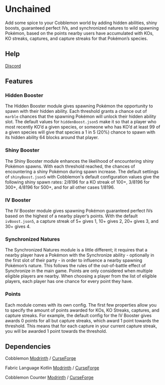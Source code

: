 # Unchained

Add some spice to your Cobblemon world by adding hidden abilities, shiny boosts, guaranteed perfect IVs, and synchronized natures to wild spawning Pokémon, based on the points nearby users have accumulated with KOs, KO streaks, captures, and capture streaks for that Pokémon’s species.

## Help

[Discord](https://discord.com/invite/WKAR27SdSv)

## Features

### Hidden Booster

The Hidden Booster module gives spawning Pokémon the opportunity to spawn with their hidden ability. Each threshold grants a chance out of `marble` chances that the spawning Pokémon will unlock their hidden ability slot. The default values for `hiddenBoost.json5` make it so that a player who most recently KO’d a given species, or someone who has KO’d at least 99 of a given species will give that species a 1 in 5 (20%) chance to spawn with its hidden ability 64 blocks around that player.

### Shiny Booster

The Shiny Booster module enhances the likelihood of encountering shiny Pokémon spawns. With each threshold reached, the chances of encountering a shiny Pokémon during spawn increase. The default settings of `shinyBoost.json5` with Cobblemon's default configuration values give the following shiny spawn rates: 2/8196 for a KO streak of 100+, 3/8196 for 300+, 4/8196 for 500+, and for all other cases 1/8196.

### IV Booster

The IV Booster module gives spawning Pokémon guaranteed perfect IVs based on the highest of a nearby player’s points. With the default `ivBoost.json5`, a capture streak of 5+ gives 1, 10+ gives 2, 20+ gives 3, and 30+ gives 4.

### Synchronized Natures

The Synchronized Natures module is a little different; it requires that a nearby player have a Pokémon with the Synchronize ability - optionally in the first slot of their party - in order to influence a nearby spawning Pokémon’s nature. This follows the rules of the out-of-battle effect of Synchronize in the main game. Points are only considered when multiple eligible players are nearby. When choosing a player from the list of eligible players, each player has one chance for every point they have.

### Points

Each module comes with its own config. The first few properties allow you to specify the amount of points awarded for KOs, KO Streaks, captures, and capture streaks. For example, the default config for the IV Booster gives awards 0 points for all but capture streaks, which award 1 point towards the threshold. This means that for each capture in your current capture streak, you will be awarded 1 point towards the threshold.

## Dependencies

Cobblemon [Modrinth](https://modrinth.com/mod/cobblemon) / [CurseForge](https://www.curseforge.com/minecraft/mc-mods/cobblemon)

Fabric Language Kotlin [Modrinth](https://modrinth.com/mod/fabric-language-kotlin) / [CurseForge](https://www.curseforge.com/minecraft/mc-mods/fabric-language-kotlin)

Cobblemon Counter [Modrinth](https://modrinth.com/mod/cobblemon-counter) / [CurseForge](https://www.curseforge.com/minecraft/mc-mods/cobblemon-counter)
